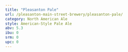 ```yaml
---
title: "Pleasanton Pale"
url: /pleasanton-main-street-brewery/pleasanton-pale/
category: North American Ale
style: American-Style Pale Ale
abv: 5.3
ibu: 0
srm: 0
upc: 0
---
```


